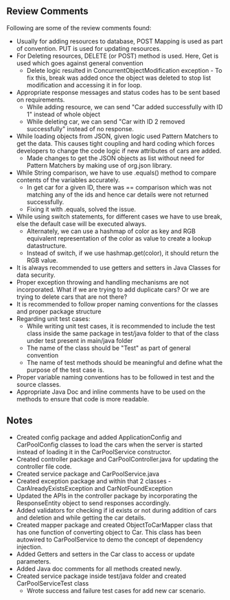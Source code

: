 ## Review Comments
Following are some of the review comments found:
- Usually for adding resources to database, POST Mapping is used as part of convention.
PUT is used for updating resources.
- For Deleting resources, DELETE (or POST) method is used. Here, Get is used which goes against general convention
  - Delete logic resulted in ConcurrentObjectModification exception - To fix this, break was added once the object was deleted to stop list modification and accessing it in for loop.
- Appropriate response messages and status codes has to be sent based on requirements.
  - While adding resource, we can send "Car added successfully with ID 1" instead of whole object
  - While deleting car, we can send "Car with ID 2 removed successfully" instead of no response.
- While loading objects from JSON, given logic used Pattern Matchers to get the data. This causes tight coupling and hard coding which forces developers to change the code logic if new attributes of cars are added.
  - Made changes to get the JSON objects as list without need for Pattern Matchers by making use of org.json library.
- While String comparison, we have to use .equals() method to compare contents of the variables accurately.
  - In get car for a given ID, there was == comparison which was not matching any of the ids and hence car details were not returned successfully.
  - Fixing it with .equals, solved the issue.
- While using switch statements, for different cases we have to use break, else the default case will be executed always.
  - Alternately, we can use a hashmap of color as key and RGB equivalent representation of the color as value to create a lookup datastructure.
  - Instead of switch, if we use hashmap.get(color), it should return the RGB value.
- It is always recommended to use getters and setters in Java Classes for data security.
- Proper exception throwing and handling mechanisms are not incorporated. What if we are trying to add duplicate cars? Or we are trying to delete cars that are not there?
- It is recommended to follow proper naming conventions for the classes and proper package structure 
- Regarding unit test cases:
  - While writing unit test cases, it is recommended to include the test class inside the same package in test/java folder to that of the class under test present in main/java folder
  - The name of the class should be "<ServiceClass>Test" as part of general convention 
  - The name of test methods should be meaningful and define what the purpose of the test case is.
- Proper variable naming conventions has to be followed in test and the source classes.
- Appropriate Java Doc and inline comments have to be used on the methods to ensure that code is more readable.
## Notes
- Created config package and added ApplicationConfig and CarPoolConfig classes to load the cars when the server is started instead of loading it in the CarPoolService constructor.
- Created controller package and CarPoolController.java for updating the controller file code.
- Created service package and CarPoolService.java
- Created exception package and within that 2 classes - CarAlreadyExistsException and CarNotFoundException
- Updated the APIs in the controller package by incorporating the ResponseEntity object to send responses accordingly.
- Added validators for checking if id exists or not during addition of cars and deletion and while getting the car details.
- Created mapper package and created ObjectToCarMapper class that has one function of converting object to Car. This class has been autowired to CarPoolService to demo the concept of dependency injection.
- Added Getters and setters in the Car class to access or update parameters.
- Added Java doc comments for all methods created newly.
- Created service package inside test/java folder and created CarPoolServiceTest class
  - Wrote success and failure test cases for add new car scenario.